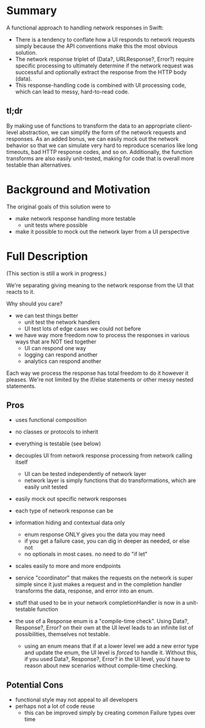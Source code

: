 
# Summary
A functional approach to handling network responses in Swift:

- There is a tendency to conflate how a UI responds to network requests simply because the API conventions make this the most obvious solution.
- The network response triplet of (Data?, URLResponse?, Error?) require specific processing to ultimately determine if the network request was successful and optionally extract the response from the HTTP body (data).
- This response-handling code is combined with UI processing code, which can lead to messy, hard-to-read code.

## tl;dr

By making use of functions to transform the data to an appropriate client-level abstraction, we can simplify the form of the network requests and responses. As an added bonus, we can easily mock out the network behavior so that we can simulate very hard to reproduce
scenarios like long timeouts, bad HTTP response codes, and so on. Additionally, the function transforms are also easily unit-tested,
making for code that is overall more testable than alternatives.


# Background and Motivation

The original goals of this solution were to
- make network response handling more testable
  - unit tests where possible
- make it possible to mock out the network layer from a UI perspective

# Full Description
(This section is still a work in progress.)

We're separating giving meaning to the network response from the UI that reacts to it.

Why should you care?

- we can test things better
  - unit test the network handlers
  - UI test lots of edge cases we could not before
- we have way more freedom now to process the responses in various ways that are NOT tied together
  - UI can respond one way
  - logging can respond another
  - analytics can respond another

Each way we process the response has total freedom to do it however it pleases. We're not limited
by the if/else statements or other messy nested statements.

## Pros

- uses functional composition
- no classes or protocols to inherit
- everything is testable (see below)
- decouples UI from network response processing from network calling itself
  - UI can be tested independently of network layer
  - network layer is simply functions that do transformations, which are easily unit tested
- easily mock out specific network responses
- each type of network response can be 
- information hiding and contextual data only
  - enum response ONLY gives you the data you may need
  - if you get a failure case, you can dig in deeper as needed, or else not
  - no optionals in most cases. no need to do "if let"
- scales easily to more and more endpoints
- service "coordinator" that makes the requests on the network is super simple since it just 
  makes a request and in the completion handler transforms the data, response, and error into
  an enum.

- stuff that used to be in your network completionHandler is now in a unit-testable function
- the use of a Response enum is a "compile-time check". Using Data?, Response?, Error? on their
  own at the UI level leads to an infinite list of possibilities, themselves not testable.
  - using an enum means that if at a lower level we add a new error type and update the enum,
    the UI level is *forced* to handle it. Without this, if you used Data?, Response?, Error?
    in the UI level, you'd have to reason about new scenarios without compile-time checking.

## Potential Cons

- functional style may not appeal to all developers
- perhaps not a lot of code reuse
  - this can be improved simply by creating common Failure types over time

